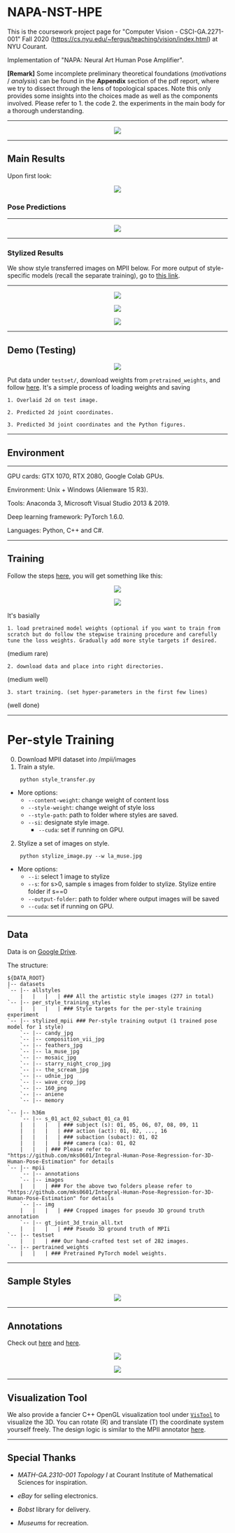 # NAPA-NST-HPE
This is the coursework project page for "Computer Vision - CSCI-GA.2271-001" Fall 2020 (https://cs.nyu.edu/~fergus/teaching/vision/index.html) at NYU Courant.
 
Implementation of "NAPA: Neural Art Human Pose Amplifier".

**[Remark]**
Some incomplete preliminary theoretical foundations (*motivations* / *analysis*) can be found in the **Appendix** section of the pdf report, where we try to dissect through the lens of topological spaces. Note this only provides some insights into the choices made as well as the components involved. Please refer to 1. the code 2. the experiments in the main body for a thorough understanding.

----

<p align="center">  
<img src="figs/pipeline.png">  
</p> 

----

## Main Results

Upon first look:

<p align="center">  
<img src="figs/pred3d.gif">  
</p>


### Pose Predictions


----

<p align="center">  
<img src="figs/pred3d.png">  
</p>
 
----


### Stylized Results

We show style transferred images on MPII below. For more output of style-specific models (recall the separate training), go to [this link](https://github.com/strawberryfg/NAPA-NST-HPE/tree/main/train/per-style-training).

----


<p align="center">  
<img src="figs/style_per.png">  
</p>


<p align="center">  
<img src="figs/style_per2.png">  
</p>
 
 



<p align="center">  
<img src="figs/stylized.png">  
</p>
 
----

## Demo (Testing)



<p align="center">  
<img src="figs/test.gif">  
</p> 



Put data under ```testset/```, download weights from ```pretrained_weights```, and follow [here](https://github.com/strawberryfg/NAPA-NST-HPE/tree/main/test).
It's a simple process of loading weights and saving 

```
1. Overlaid 2d on test image. 
```

```
2. Predicted 2d joint coordinates.
```

```
3. Predicted 3d joint coordinates and the Python figures.
```

----

## Environment

----

GPU cards: GTX 1070, RTX 2080, Google Colab GPUs.

Environment: Unix + Windows (Alienware 15 R3).

Tools: Anaconda 3, Microsoft Visual Studio 2013 & 2019.

Deep learning framework: PyTorch 1.6.0.

Languages: Python, C++ and C#.



----

## Training

Follow the steps [here](https://github.com/strawberryfg/NAPA-NST-HPE/tree/main/train), you will get something like this:




<p align="center">  
<img src="figs/train_screenshot.png">  
</p> 




<p align="center">  
<img src="figs/run_train_1.gif">  
</p> 



It's basially 

```
1. load pretrained model weights (optional if you want to train from scratch but do follow the stepwise training procedure and carefully tune the loss weights. Gradually add more style targets if desired.
```

(medium rare)

```
2. download data and place into right directories.
```

(medium well)

```
3. start training. (set hyper-parameters in the first few lines)
```

(well done)

----

# Per-style Training 

0. Download MPII dataset into /mpii/images
1. Train a style.
```
	python style_transfer.py
```
* More options:
	* `--content-weight`: change weight of content loss
	* `--style-weight`: change weight of style loss
	* `--style-path`: path to folder where styles are saved.
  * `--si`: designate style image.
	* `--cuda`: set if running on GPU.
2. Stylize a set of images on style.
```
	python stylize_image.py --w la_muse.jpg
```
* More options:
	* `--i`: select 1 image to stylize
	* `--s`: for s>0, sample s images from folder to stylize. Stylize entire folder if s==0
	* `--output-folder`: path to folder where output images will be saved
	* `--cuda`: set if running on GPU.


----

## Data 

Data is on [Google Drive](https://drive.google.com/drive/folders/1omDWZeG6zA8GJx5Ij9Y1qJZiY8YYTcFx?usp=sharing). 

The structure:

``` shell
${DATA_ROOT}
|-- datasets
`-- |-- allstyles
    |   |   |   | ### All the artistic style images (277 in total)
`-- |-- per_style_training_styles
    |   |   |   | ### Style targets for the per-style training experiment
`-- |-- stylized_mpii ### Per-style training output (1 trained pose model for 1 style)
    `-- |-- candy_jpg
    `-- |-- composition_vii_jpg
    `-- |-- feathers_jpg
    `-- |-- la_muse_jpg
    `-- |-- mosaic_jpg
    `-- |-- starry_night_crop_jpg
    `-- |-- the_scream_jpg
    `-- |-- udnie_jpg
    `-- |-- wave_crop_jpg
    `-- |-- 160_png
    `-- |-- aniene
    `-- |-- memory
	
`-- |-- h36m
    `-- |-- s_01_act_02_subact_01_ca_01
    |   |   |   | ### subject (s): 01, 05, 06, 07, 08, 09, 11
    |   |   |   | ### action (act): 01, 02, ..., 16
    |   |   |   | ### subaction (subact): 01, 02
    |   |   |   | ### camera (ca): 01, 02
    |   |   | ### Please refer to "https://github.com/mks0601/Integral-Human-Pose-Regression-for-3D-Human-Pose-Estimation" for details
`-- |-- mpii
    `-- |-- annotations
    `-- |-- images
    |   |   | ### For the above two folders please refer to "https://github.com/mks0601/Integral-Human-Pose-Regression-for-3D-Human-Pose-Estimation" for details
    `-- |-- img
    |   |   |   | ### Cropped images for pseudo 3D ground truth annotation
    `-- |-- gt_joint_3d_train_all.txt
    |   |   |   | ### Pseudo 3D ground truth of MPIi
`-- |-- testset
    |   |   | ### Our hand-crafted test set of 282 images.
`-- |-- pertrained_weights
    |   |   | ### Pretrained PyTorch model weights.

```

----

## Sample Styles


<p align="center">  
<img src="figs/allstyles.png">  
</p> 




----

## Annotations

Check out [here](https://github.com/strawberryfg/NAPA-NST-HPE/tree/main/annotation_tools/art_img_annotator) and [here](https://github.com/strawberryfg/NAPA-NST-HPE/tree/main/annotation_tools/mpii_annotator).


<p align="center">  
<img src="figs/art_annot.gif">  
</p> 


<p align="center">  
<img src="figs/mpii_annot_opengl.gif">  
</p> 



----

## Visualization Tool 

We also provide a fancier C++ OpenGL visualization tool under [```VisTool```](https://github.com/strawberryfg/NAPA-NST-HPE/tree/main/VisTool/VisNST3D) to visualize the 3D. You can rotate (R) and translate (T) the coordinate system yourself freely.
The design logic is similar to the MPII annotator [here](https://github.com/strawberryfg/NAPA-NST-HPE/blob/main/annotation_tools/mpii_annotator/2D%20Human%20Pose%20Dataset%203D%20Joint%20Location%20Ground%20Truth%20Annotation%20Tool%20Guideline.pdf).




----

## Special Thanks

- *MATH-GA.2310-001 Topology I* at Courant Institute of Mathematical Sciences for inspiration.

- *eBay* for selling electronics.

- *Bobst* library for delivery.

- *Museums* for recreation.

